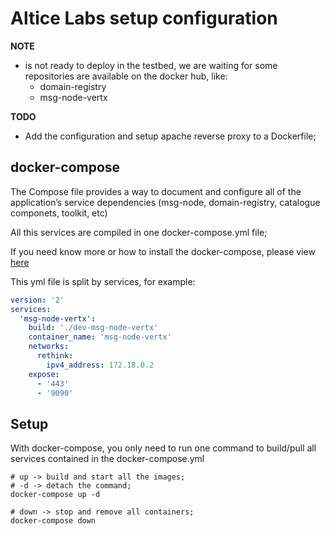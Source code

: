 # Altice Labs setup configuration

**NOTE**
  - is not ready to deploy in the testbed, we are waiting for some repositories are available on the docker hub, like:
    - domain-registry
    - msg-node-vertx

**TODO**
  - Add the configuration and setup apache reverse proxy to a Dockerfile;


## docker-compose

The Compose file provides a way to document and configure all of the application’s service dependencies (msg-node, domain-registry, catalogue componets, toolkit, etc)

All this services are compiled in one docker-compose.yml file;

If you need know more or how to install the docker-compose, please view [here](https://docs.docker.com/compose/overview/)

This yml file is split by services, for example:

```yml
version: '2'
services:
  'msg-node-vertx':
    build: './dev-msg-node-vertx'
    container_name: 'msg-node-vertx'
    networks:
      rethink:
        ipv4_address: 172.18.0.2
    expose:
      - '443'
      - '9090'
```

## Setup

With docker-compose, you only need to run one command to build/pull all services contained in the docker-compose.yml

```shell
# up -> build and start all the images;
# -d -> detach the command;
docker-compose up -d
```

```shell
# down -> stop and remove all containers;
docker-compose down
```
